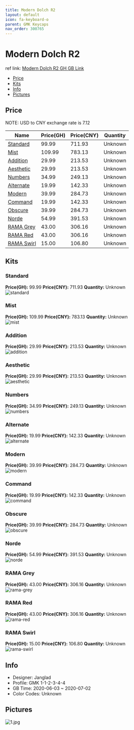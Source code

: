 ```yaml
---
title: Modern Dolch R2 
layout: default
icon: fa-keyboard-o
parent: GMK Keycaps
nav_order: 300765
---
```


# Modern Dolch R2 

ref link: [Modern Dolch R2 GH GB Link](https://geekhack.org/index.php?topic=106764.0)  
* [Price](#price)  
* [Kits](#kits)  
* [Info](#info)  
* [Pictures](#pictures)  


## Price  

NOTE: USD to CNY exchange rate is 7.12

| Name          | Price(GH)    |  Price(CNY) | Quantity |
| ------------- | ------------ |  ---------- | -------- |
|[Standard](#standard)|99.99|711.93|Unknown|
|[Mist](#mist)|109.99|783.13|Unknown|
|[Addition](#addition)|29.99|213.53|Unknown|
|[Aesthetic](#aesthetic)|29.99|213.53|Unknown|
|[Numbers](#numbers)|34.99|249.13|Unknown|
|[Alternate](#alternate)|19.99|142.33|Unknown|
|[Modern](#modern)|39.99|284.73|Unknown|
|[Command](#command)|19.99|142.33|Unknown|
|[Obscure](#obscure)|39.99|284.73|Unknown|
|[Norde](#norde)|54.99|391.53|Unknown|
|[RAMA Grey](#rama-grey)|43.00|306.16|Unknown|
|[RAMA Red](#rama-red)|43.00|306.16|Unknown|
|[RAMA Swirl](#rama-swirl)|15.00|106.80|Unknown|


## Kits  
### Standard  
**Price(GH):** 99.99    **Price(CNY):** 711.93    **Quantity:** Unknown  
<img src="{{ 'assets/images/gmk-keycaps/moderndolchr2/kits_pics/standard.jpg' | relative_url }}" alt="standard" class="image featured">

### Mist  
**Price(GH):** 109.99    **Price(CNY):** 783.13    **Quantity:** Unknown  
<img src="{{ 'assets/images/gmk-keycaps/moderndolchr2/kits_pics/mist.jpg' | relative_url }}" alt="mist" class="image featured">

### Addition  
**Price(GH):** 29.99    **Price(CNY):** 213.53    **Quantity:** Unknown  
<img src="{{ 'assets/images/gmk-keycaps/moderndolchr2/kits_pics/addition.jpg' | relative_url }}" alt="addition" class="image featured">

### Aesthetic  
**Price(GH):** 29.99    **Price(CNY):** 213.53    **Quantity:** Unknown  
<img src="{{ 'assets/images/gmk-keycaps/moderndolchr2/kits_pics/aesthetic.jpg' | relative_url }}" alt="aesthetic" class="image featured">

### Numbers  
**Price(GH):** 34.99    **Price(CNY):** 249.13    **Quantity:** Unknown  
<img src="{{ 'assets/images/gmk-keycaps/moderndolchr2/kits_pics/numbers.jpg' | relative_url }}" alt="numbers" class="image featured">

### Alternate  
**Price(GH):** 19.99    **Price(CNY):** 142.33    **Quantity:** Unknown  
<img src="{{ 'assets/images/gmk-keycaps/moderndolchr2/kits_pics/alternate.jpg' | relative_url }}" alt="alternate" class="image featured">

### Modern  
**Price(GH):** 39.99    **Price(CNY):** 284.73    **Quantity:** Unknown  
<img src="{{ 'assets/images/gmk-keycaps/moderndolchr2/kits_pics/modern.jpg' | relative_url }}" alt="modern" class="image featured">

### Command  
**Price(GH):** 19.99    **Price(CNY):** 142.33    **Quantity:** Unknown  
<img src="{{ 'assets/images/gmk-keycaps/moderndolchr2/kits_pics/command.jpg' | relative_url }}" alt="command" class="image featured">

### Obscure  
**Price(GH):** 39.99    **Price(CNY):** 284.73    **Quantity:** Unknown  
<img src="{{ 'assets/images/gmk-keycaps/moderndolchr2/kits_pics/obscure.jpg' | relative_url }}" alt="obscure" class="image featured">

### Norde  
**Price(GH):** 54.99    **Price(CNY):** 391.53    **Quantity:** Unknown  
<img src="{{ 'assets/images/gmk-keycaps/moderndolchr2/kits_pics/norde.jpg' | relative_url }}" alt="norde" class="image featured">

### RAMA Grey  
**Price(GH):** 43.00    **Price(CNY):** 306.16    **Quantity:** Unknown  
<img src="{{ 'assets/images/gmk-keycaps/moderndolchr2/kits_pics/rama-grey.png' | relative_url }}" alt="rama-grey" class="image featured">

### RAMA Red  
**Price(GH):** 43.00    **Price(CNY):** 306.16    **Quantity:** Unknown  
<img src="{{ 'assets/images/gmk-keycaps/moderndolchr2/kits_pics/rama-red.png' | relative_url }}" alt="rama-red" class="image featured">

### RAMA Swirl  
**Price(GH):** 15.00    **Price(CNY):** 106.80    **Quantity:** Unknown  
<img src="{{ 'assets/images/gmk-keycaps/moderndolchr2/kits_pics/rama-swirl.png' | relative_url }}" alt="rama-swirl" class="image featured">


## Info  
* Designer: Janglad  
* Profile: GMK 1-1-2-3-4-4  
* GB Time: 2020-06-03 ~ 2020-07-02  
* Color Codes: Unknown  


## Pictures  
<img src="{{ 'assets/images/gmk-keycaps/moderndolchr2/rendering_pics/1.jpg' | relative_url }}" alt="1.jpg" class="image featured">
